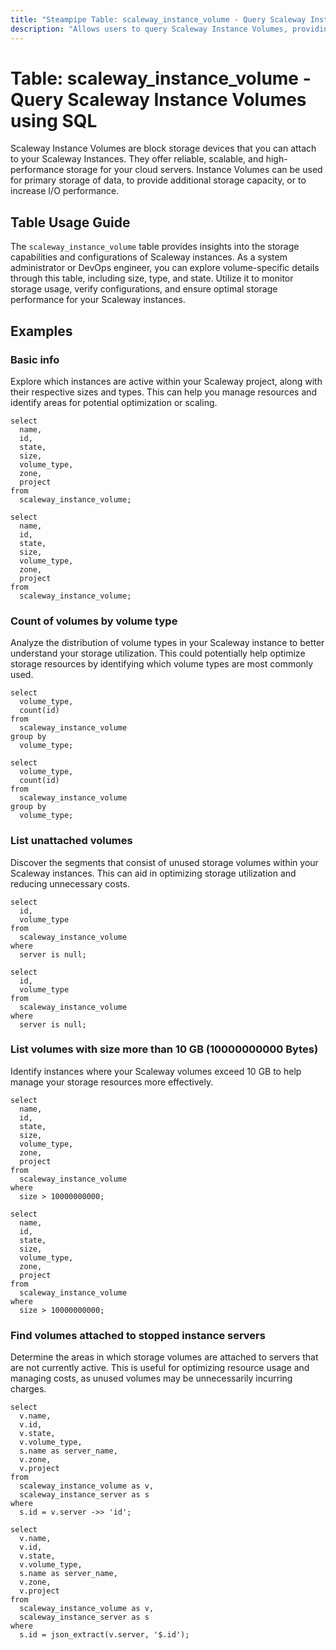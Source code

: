 ```yaml
---
title: "Steampipe Table: scaleway_instance_volume - Query Scaleway Instance Volumes using SQL"
description: "Allows users to query Scaleway Instance Volumes, providing detailed insights into the storage capabilities and configurations of Scaleway instances."
---
```


# Table: scaleway_instance_volume - Query Scaleway Instance Volumes using SQL

Scaleway Instance Volumes are block storage devices that you can attach to your Scaleway Instances. They offer reliable, scalable, and high-performance storage for your cloud servers. Instance Volumes can be used for primary storage of data, to provide additional storage capacity, or to increase I/O performance.

## Table Usage Guide

The `scaleway_instance_volume` table provides insights into the storage capabilities and configurations of Scaleway instances. As a system administrator or DevOps engineer, you can explore volume-specific details through this table, including size, type, and state. Utilize it to monitor storage usage, verify configurations, and ensure optimal storage performance for your Scaleway instances.

## Examples

### Basic info
Explore which instances are active within your Scaleway project, along with their respective sizes and types. This can help you manage resources and identify areas for potential optimization or scaling.

```sql+postgres
select
  name,
  id,
  state,
  size,
  volume_type,
  zone,
  project
from
  scaleway_instance_volume;
```

```sql+sqlite
select
  name,
  id,
  state,
  size,
  volume_type,
  zone,
  project
from
  scaleway_instance_volume;
```

### Count of volumes by volume type
Analyze the distribution of volume types in your Scaleway instance to better understand your storage utilization. This could potentially help optimize storage resources by identifying which volume types are most commonly used.

```sql+postgres
select
  volume_type,
  count(id)
from
  scaleway_instance_volume
group by
  volume_type;
```

```sql+sqlite
select
  volume_type,
  count(id)
from
  scaleway_instance_volume
group by
  volume_type;
```

### List unattached volumes
Discover the segments that consist of unused storage volumes within your Scaleway instances. This can aid in optimizing storage utilization and reducing unnecessary costs.

```sql+postgres
select
  id,
  volume_type
from
  scaleway_instance_volume
where
  server is null;
```

```sql+sqlite
select
  id,
  volume_type
from
  scaleway_instance_volume
where
  server is null;
```

### List volumes with size more than 10 GB (10000000000 Bytes)
Identify instances where your Scaleway volumes exceed 10 GB to help manage your storage resources more effectively.

```sql+postgres
select
  name,
  id,
  state,
  size,
  volume_type,
  zone,
  project
from
  scaleway_instance_volume
where
  size > 10000000000;
```

```sql+sqlite
select
  name,
  id,
  state,
  size,
  volume_type,
  zone,
  project
from
  scaleway_instance_volume
where
  size > 10000000000;
```

### Find volumes attached to stopped instance servers
Determine the areas in which storage volumes are attached to servers that are not currently active. This is useful for optimizing resource usage and managing costs, as unused volumes may be unnecessarily incurring charges.

```sql+postgres
select
  v.name,
  v.id,
  v.state,
  v.volume_type,
  s.name as server_name,
  v.zone,
  v.project
from
  scaleway_instance_volume as v,
  scaleway_instance_server as s
where
  s.id = v.server ->> 'id';
```

```sql+sqlite
select
  v.name,
  v.id,
  v.state,
  v.volume_type,
  s.name as server_name,
  v.zone,
  v.project
from
  scaleway_instance_volume as v,
  scaleway_instance_server as s
where
  s.id = json_extract(v.server, '$.id');
```
